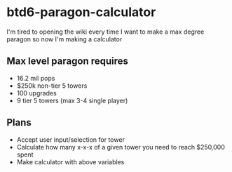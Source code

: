 # btd6-paragon-calculator
I'm tired to opening the wiki every time I want to make a max degree paragon so now I'm making a calculator

## Max level paragon requires
* 16.2 mil pops
* $250k non-tier 5 towers
* 100 upgrades
* 9 tier 5 towers (max 3-4 single player)

## Plans
* Accept user input/selection for tower
* Calculate how many x-x-x of a given tower you need to reach $250,000 spent
* Make calculator with above variables